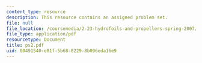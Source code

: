 ```yaml
---
content_type: resource
description: This resource contains an assigned problem set.
file: null
file_location: /coursemedia/2-23-hydrofoils-and-propellers-spring-2007/00491540e81f5b6882298b096eda16e9_ps2.pdf
file_type: application/pdf
resourcetype: Document
title: ps2.pdf
uid: 00491540-e81f-5b68-8229-8b096eda16e9
---
```

